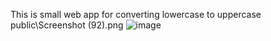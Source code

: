 This is small web app for converting lowercase to uppercase
public\Screenshot (92).png
![image](https://user-images.githubusercontent.com/85397500/147813503-a2da5bf9-8a3d-4f72-a476-bc2702c0b936.png)
